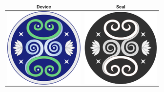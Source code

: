 <table border="0" cellpadding="50">
	<thead>
		<tr>
			<th style="border: none; text-align: center">Device</th>
			<th style="border: none; text-align: center">Seal</th>
		</tr>
	</thead>
	<tbody>
		<tr>
			<td><img src="larp_heraldry.svg" width="300" alt="Nimrandis heraldry" /></td>
			<td><img src="larp_heraldry_seal.svg" width="300" alt="Nimrandis heraldry" /></td>
		</tr>
	</tbody>
</table>
